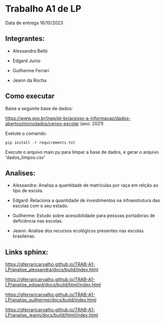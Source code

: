 # Trabalho A1 de LP

Data de entrega 16/10/2023

## Integrantes: 
- Alessandra Belló

- Edgard Junio

- Guilherme Ferrari

- Jeann da Rocha

## Como executar

Baixe a seguinte base de dados:

https://www.gov.br/inep/pt-br/acesso-a-informacao/dados-abertos/microdados/censo-escolar (ano: 2021)

Exetute o comando:

```
pip install -r requirements.txt
```

Execute o arquivo main.py para limpar a base de dados, e gerar o arquivo 'dados_limpos.csv'

## Analises:

- Alessandra: Analisa a quantidade de matrículas por raça em relção ao tipo de escola.

- Edgard: Relaciona a quantidade de investimentos na infraestrutura das escolas com o seu estado.

- Guilherme: Estudo sobre acessibilidade para pessoas portadoras de deficiência nas escolas.

- Jeann: Análise dos recursos ecológicos presentes nas escolas brasileiras.

## Links sphinx:

https://gferraricarvalho.github.io/TRAB-A1-LP/analise_alessandra/docs/build/index.html

https://gferraricarvalho.github.io/TRAB-A1-LP/analise_edgard/docs/build/html/index.html

https://gferraricarvalho.github.io/TRAB-A1-LP/analise_guilherme/docs/build/index.html

https://gferraricarvalho.github.io/TRAB-A1-LP/analise_jeann/docs/build/html/index.html
